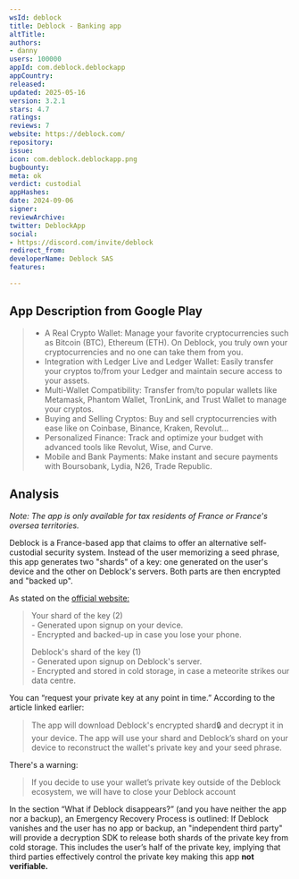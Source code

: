 ```yaml
---
wsId: deblock
title: Deblock - Banking app
altTitle: 
authors:
- danny
users: 100000
appId: com.deblock.deblockapp
appCountry: 
released: 
updated: 2025-05-16
version: 3.2.1
stars: 4.7
ratings: 
reviews: 7
website: https://deblock.com/
repository: 
issue: 
icon: com.deblock.deblockapp.png
bugbounty: 
meta: ok
verdict: custodial
appHashes: 
date: 2024-09-06
signer: 
reviewArchive: 
twitter: DeblockApp
social:
- https://discord.com/invite/deblock
redirect_from: 
developerName: Deblock SAS
features: 

---
```


## App Description from Google Play

> - A Real Crypto Wallet: Manage your favorite cryptocurrencies such as Bitcoin (BTC), Ethereum (ETH). On Deblock, you truly own your cryptocurrencies and no one can take them from you.
> - Integration with Ledger Live and Ledger Wallet: Easily transfer your cryptos to/from your Ledger and maintain secure access to your assets.
> - Multi-Wallet Compatibility: Transfer from/to popular wallets like Metamask, Phantom Wallet, TronLink, and Trust Wallet to manage your cryptos.
> - Buying and Selling Cryptos: Buy and sell cryptocurrencies with ease like on Coinbase, Binance, Kraken, Revolut...
> - Personalized Finance: Track and optimize your budget with advanced tools like Revolut, Wise, and Curve.
> - Mobile and Bank Payments: Make instant and secure payments with Boursobank, Lydia, N26, Trade Republic.

## Analysis 

*Note: The app is only available for tax residents of France or France's oversea territories.*


Deblock is a France-based app that claims to offer an alternative self-custodial security system. Instead of the user memorizing a seed phrase, this app generates two "shards" of a key: one generated on the user's device and the other on Deblock's servers. Both parts are then encrypted and "backed up".

As stated on the [official website:](https://deblock.com/en-FR/best-non-custodial-wallets-in-the-world)

> Your shard of the key (2) <br>
    - Generated upon signup on your device. <br>
    - Encrypted and backed-up in case you lose your phone.
>
> Deblock's shard of the key (1) <br>
    - Generated upon signup on Deblock's server. <br>
    - Encrypted and stored in cold storage, in case a meteorite strikes our data centre.

You can “request your private key at any point in time.” According to the article linked earlier:

> The app will download Deblock's encrypted shard🔒 and decrypt it in your device. The app will use your shard and Deblock’s shard on your device to reconstruct the wallet's private key and your seed phrase.

There's a warning: 

> If you decide to use your wallet’s private key outside of the Deblock ecosystem, we will have to close your Deblock account

In the section “What if Deblock disappears?” (and you have neither the app nor a backup), an Emergency Recovery Process is outlined: If Deblock vanishes and the user has no app or backup, an "independent third party" will provide a decryption SDK to release both shards of the private key from cold storage. This includes the user’s half of the private key, implying that third parties effectively control the private key making this app **not verifiable.**